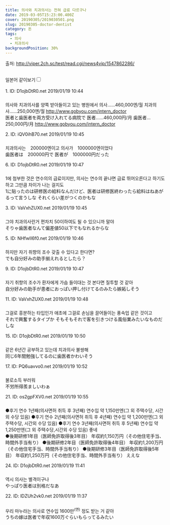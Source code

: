 ```yaml
---
title: 의사와 치과의사는 전혀 급료 다르구나
date: 2019-03-05T15:23:00.400Z
cover: 20190305/2019030501.png
slug: 20190305-doctor-dentist
category: 돈
tags:
  - 의사
  - 치과의사
backgroundPosition: 30%
---
```

<div><p class="source">출처: <a href="http://viper.2ch.sc/test/read.cgi/news4vip/1547862286/" target="_blank" rel="noopener nofollow noreferrer">http://viper.2ch.sc/test/read.cgi/news4vip/1547862286/</a></p><br><label for="twolang">일본어 같이보기</label><input type="checkbox" id="twolang"><br><br><div class="commentbox0"><div class="content1"><div class="id">1. ID: <span class="op">D1ojbDtR0.net</span> <span title="2019/01/19(土) 10:44:46.259">2019/01/19 10:44</span></div><div style="padding-top: 10px;"><p class="content">의사와 치과의사를 양쪽 받아들이고 있는 병원에서
의사……460,000엔/월
치과의사……250,000엔/월
<a class="vglnk" href="http://www.gobyou.com/intern_doctor" rel="nofollow"><span>http</span><span>://</span><span>www</span><span>.</span><span>gobyou</span><span>.</span><span>com</span><span>/</span><span>intern</span><span>_</span><span>doctor</span></a><br><span class="jp">医者と歯医者を両方受け入れてる病院で
医者……460,000円/月
歯医者…250,000円/月
<a class="vglnk" href="http://www.gobyou.com/intern_doctor" rel="nofollow"><span>http</span><span>://</span><span>www</span><span>.</span><span>gobyou</span><span>.</span><span>com</span><span>/</span><span>intern</span><span>_</span><span>doctor</span></a></span> </p></div></div></div><div class="commentbox1"><div class="content1"><div class="id">2. ID: <span>iQV0ihB70.net</span> <span title="2019/01/19(土) 10:45:31.238">2019/01/19 10:45</span></div><div style="padding-top: 10px;"><p class="content">치과의사는　200000엔이고
의사가　1000000엔이었다<br><span class="jp">歯医者は　200000円で
医者が　1000000円だった</span> </p></div><div class="content2"><div class="id">6. ID: <span class="op">D1ojbDtR0.net</span> <span title="2019/01/19(土) 10:47:07.958">2019/01/19 10:47</span></div><div style="padding-top: 10px;"><p class="content">1에 첨부한 것은 연수의의 급료이지만, 의사는 연수의 끝나면 급료 뛰어오른다고 하기도하고
그만큼 차이가 나는 걸지도<br><span class="jp">1に貼ったのは研修医の給料なんだけど、医者は研修医終わったら給料はねあがるって言うしな
それくらい差がつくのかもな</span> </p></div></div></div></div><div class="commentbox1"><div class="content1"><div class="id">3. ID: <span>VaVxhZUX0.net</span> <span title="2019/01/19(土) 10:45:40.347">2019/01/19 10:45</span></div><div style="padding-top: 10px;"><p class="content">그야 치과의사란거 편차치 50이하여도 될 수 있으니까 말야<br><span class="jp">そりゃ歯医者なんて偏差値50以下でもなれるからな</span> </p></div></div></div><div class="commentbox1"><div class="content1"><div class="id">5. ID: <span>NHfwlI6f0.net</span> <span title="2019/01/19(土) 10:46:20.853">2019/01/19 10:46</span></div><div style="padding-top: 10px;"><p class="content">하지만 자기 취향의 조수 갖출 수 있다고 한다면?<br><span class="jp">でも自分好みの助手揃えれるとしたら？</span> </p></div><div class="content2"><div class="id">9. ID: <span class="op">D1ojbDtR0.net</span> <span title="2019/01/19(土) 10:47:54.683">2019/01/19 10:47</span></div><div style="padding-top: 10px;"><p class="content">자기 취향의 조수가 환자에게 가슴 들이대는 것 본다면 질투할 것 같아<br><span class="jp">自分好みの助手が患者におっぱい押し付けてるのみたら嫉妬しそう</span> </p></div><div class="content2"><div class="id">11. ID: <span>VaVxhZUX0.net</span> <span title="2019/01/19(土) 10:48:58.636">2019/01/19 10:48</span></div><div style="padding-top: 10px;"><p class="content">그걸로 흥분하는 타입인가
애초에 그걸로 손님을 끌어들이는 풍속업 같은 것이고<br><span class="jp">それで興奮するタイプか
そもそもそれで客を引きつける風俗業みたいなものだしな</span> </p></div></div></div></div></div><div class="commentbox1"><div class="content1"><div class="id">15. ID: <span class="op">D1ojbDtR0.net</span> <span title="2019/01/19(土) 10:50:52.243">2019/01/19 10:50</span></div><div style="padding-top: 10px;"><p class="content">같은 6년간 공부하고 있는데 치과의사 불쌍해<br><span class="jp">同じ6年間勉強してるのに歯医者かわいそう</span> </p></div></div></div><div class="commentbox1"><div class="content1"><div class="id">17. ID: <span>PQ6uavvo0.net</span> <span title="2019/01/19(土) 10:52:07.186">2019/01/19 10:52</span></div><div style="padding-top: 10px;"><p class="content">불로소득 부러워<br><span class="jp">不労所得羨ましいわぁ</span> </p></div></div></div><div class="commentbox1"><div class="content1"><div class="id">21. ID: <span>os2gpFXV0.net</span> <span title="2019/01/19(土) 10:55:42.128">2019/01/19 10:55</span></div><div style="padding-top: 10px;"><p class="content">●후기 연수 1년째(의사면허 취득 후 3년째)
연수입 약 1,150만엔(그 외 주택수당, 시간외 수당 있음)
●후기 연수 2년째(의사면허 취득 후 4년째)
연수입 약 1,200만엔(그 외 주택수당, 시간외 수당 있음)
●후기 연수 3년째(의사면허 취득 후 5년째)
연수입 약 1,250만엔(그 외 주택수당,시간외 수당 있음)
좋네<br><span class="jp">●後期研修1年目（医師免許取得後3年目）
年収約1,150万円（その他住宅手当、時間外手当有り）
●後期研修2年目（医師免許取得後4年目）
年収約1,200万円（その他住宅手当、時間外手当有り）
●後期研修3年目（医師免許取得後5年目）
年収約1,250万円（その他住宅手当、時間外手当有り）
ええな</span> </p></div><div class="content2"><div class="id">24. ID: <span class="op">D1ojbDtR0.net</span> <span title="2019/01/19(土) 11:41:49.508">2019/01/19 11:41</span></div><div style="padding-top: 10px;"><p class="content">역시 의사는 별격이구나<br><span class="jp">やっぱり医者は別格だなあ</span> </p></div></div></div></div><div class="commentbox1"><div class="content1"><div class="id">22. ID: <span>lDZUh2vk0.net</span> <span title="2019/01/19(土) 11:37:13.906">2019/01/19 11:37</span></div><div style="padding-top: 10px;"><p class="content"> 우리 마누라는 의사로 연수입 1600만<sup>(엔)</sup> 정도 받는 거 같아<br><span class="jp">うちの嫁は医者で年収1600万ぐらいもらってるみたい</span> </p></div></div></div></div>